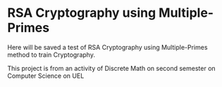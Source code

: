 # RSA Cryptography using Multiple-Primes

Here will be saved a test of RSA Cryptography using Multiple-Primes method to train Cryptography.

This project is from an activity of Discrete Math on second semester on Computer Science on UEL
